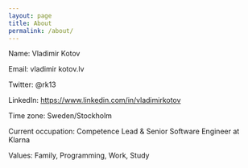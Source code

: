 ```yaml
---
layout: page
title: About
permalink: /about/
---
```


Name: Vladimir Kotov

Email: vladimir kotov.lv

Twitter: @rk13

LinkedIn: https://www.linkedin.com/in/vladimirkotov

Time zone: Sweden/Stockholm

Current occupation: Competence Lead & Senior Software Engineer at Klarna

Values: Family, Programming, Work, Study
